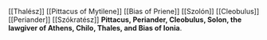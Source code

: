 [[Thalész]] [[Pittacus of Mytilene]] [[Bias of Priene]] [[Szolón]] [[Cleobulus]] [[Periander]] [[Szókratész]] 
**Pittacus, Periander, Cleobulus, Solon, the lawgiver of Athens, Chilo, Thales, and Bias of Ionia**.